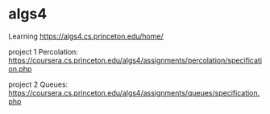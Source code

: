 # algs4

Learning https://algs4.cs.princeton.edu/home/

project 1 Percolation: https://coursera.cs.princeton.edu/algs4/assignments/percolation/specification.php

project 2 Queues: https://coursera.cs.princeton.edu/algs4/assignments/queues/specification.php
